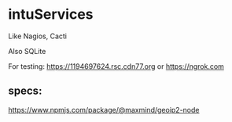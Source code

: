 # intuServices

Like Nagios, Cacti

Also SQLite

For testing: https://1194697624.rsc.cdn77.org
or https://ngrok.com


## specs:

https://www.npmjs.com/package/@maxmind/geoip2-node